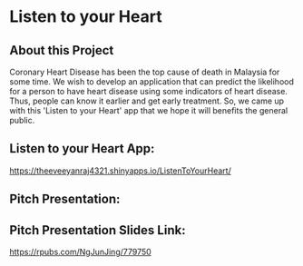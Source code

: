 # Listen to your Heart

## About this Project
Coronary Heart Disease has been the top cause of death in Malaysia for some time. We wish to develop an application that can predict the likelihood for a person to have heart disease using some indicators of heart disease. Thus, people can know it earlier and get early treatment. So, we came up with this 'Listen to your Heart' app that we hope it will benefits the general public.

## Listen to your Heart App:
https://theeveeyanraj4321.shinyapps.io/ListenToYourHeart/

## Pitch Presentation:


## Pitch Presentation Slides Link:
https://rpubs.com/NgJunJing/779750
